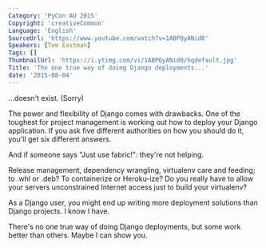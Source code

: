 ```yaml
---
Category: 'PyCon AU 2015'
Copyright: 'creativeCommon'
Language: 'English'
SourceUrl: 'https://www.youtube.com/watch?v=1ABPQyANid0'
Speakers: [Tom Eastman]
Tags: []
ThumbnailUrl: 'https://i.ytimg.com/vi/1ABPQyANid0/hqdefault.jpg'
Title: 'The one true way of doing Django deployments...'
date: '2015-08-04'
---
```

...doesn't exist. (Sorry)

The power and flexibility of Django comes with drawbacks. One of the toughest for project management is working out how to deploy your Django application. If you ask five different authorities on how you should do it, you'll get six different answers.

And if someone says "Just use fabric!": they're not helping.

Release management, dependency wrangling, virtualenv care and feeding; to .whl or .deb? To containerize or Heroku-ize? Do you really have to allow your servers unconstrained Internet access just to build your virtualenv?

As a Django user, you might end up writing more deployment solutions than Django projects. I know I have.

There's no one true way of doing Django deployments, but some work better than others. Maybe I can show you.
